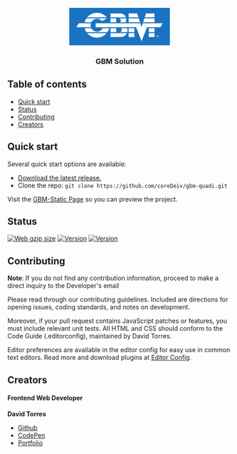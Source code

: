 <p align="center">
  <a href="https://getbootstrap.com/">
    <img src="https://raw.githubusercontent.com/coreDeiv/gbm-quadi/master/media/logo/logo-bg-blue.PNG" alt="Bootstrap logo" width="auto" height="auto">
  </a>
</p>

<h3 align="center">GBM Solution</h3>

## Table of contents

- [Quick start](#quick-start)
- [Status](#status)
- [Contributing](#contributing)
- [Creators](#creators)


## Quick start

Several quick start options are available:

- [Download the latest release.](https://github.com/coreDeiv/gbm-quadi/archive/master.zip)
- Clone the repo: `git clone https://github.com/coreDeiv/gbm-quadi.git`

Visit the [GBM-Static Page](https://coredeiv.github.io/gbm-quadi/) so you can preview the project.


## Status

[![Web gzip size](https://img.shields.io/github/repo-size/coredeiv/gbm-quadi?color=%2366063c&label=Github%20Project%20gzip%20size&logo=github)](https://github.com/coreDeiv/gbm-quadi)
[![Version](https://img.shields.io/github/v/release/coredeiv/gbm-quadi?include_prereleases)](https://github.com/coreDeiv/gbm-quadi/releases/tag/v1.2.0.beta)
[![Version](https://img.shields.io/badge/Preview%20Page-Static-%23%233579b0)](https://coredeiv.github.io/gbm-quadi/)

## Contributing

**Note**: If you do not find any contribution information, proceed to make a direct inquiry to the Developer's email

Please read through our contributing guidelines. Included are directions for opening issues, coding standards, and notes on development.

Moreover, if your pull request contains JavaScript patches or features, you must include relevant unit tests. All HTML and CSS should conform to the Code Guide (.editorconfig), maintained by David Torres.

Editor preferences are available in the editor config for easy use in common text editors. Read more and download plugins at [Editor Config](https://editorconfig.org/).

## Creators

#### Frontend Web Developer
**David Torres**
- [Github](https://github.com/coreDeiv)
- [CodePen](https://codepen.io/coreDeiv)
- [Portfolio](http://portfoliodavidtorres.com)
